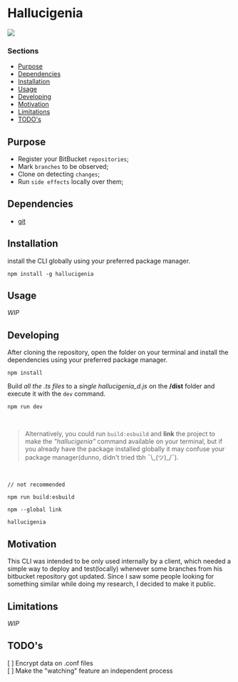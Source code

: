 # Hallucigenia

![](https://github.com/voitaraujo/hallucigenia/assets/36885540/ee48c7d2-34e5-4b51-8d50-3e86910d9b1c)

### Sections

- [Purpose](#purpose)
- [Dependencies](#dependencies)
- [Installation](#installation)
- [Usage](#usage)
- [Developing](#developing)
- [Motivation](#motivation)
- [Limitations](#limitations)
- [TODO's](#todo)

## Purpose

- Register your BitBucket `repositories`; <br>
- Mark `branches` to be observed; <br>
- Clone on detecting `changes`; <br>
- Run `side effects` locally over them; <br>

## Dependencies

- [git](https://git-scm.com/)

## Installation

install the CLI globally using your preferred package manager.

```
npm install -g hallucigenia
```

## Usage

_WIP_

## Developing

After cloning the repository, open the folder on your terminal and install the dependencies using your preferred package manager.

```
npm install
```

Build _all the .ts files_ to a _single hallucigenia_d.js_ on the **/dist** folder and execute it with the `dev` command.

```
npm run dev
```

<br>

> Alternatively, you could run `build:esbuild` and **link** the project to make the _"hallucigenia"_ command available on your terminal, but if you already have the package installed globally it may confuse your package manager(dunno, didn't tried tbh ¯\\\_(ツ)\_/¯).

<br>

```
// not recommended

npm run build:esbuild

npm --global link

hallucigenia
```

## Motivation

This CLI was intended to be only used internally by a client, which needed a simple way to deploy and test(locally) whenever some branches from his bitbucket repository got updated. Since I saw some people looking for something similar while doing my research, I decided to make it public.

## Limitations

_WIP_

## TODO's

[ ] Encrypt data on .conf files<br>
[ ] Make the "watching" feature an independent process<br>
